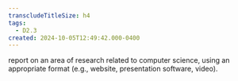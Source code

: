 ```yaml
---
transcludeTitleSize: h4
tags:
  - D2.3
created: 2024-10-05T12:49:42.000-0400
---
```

report on an area of research related to computer science, using an appropriate format (e.g., website, presentation software, video).